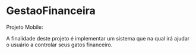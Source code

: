 # GestaoFinanceira
Projeto Mobile:

A finalidade deste projeto é implementar um sistema que na qual irá ajudar o usuário a controlar seus gatos financeiro.
